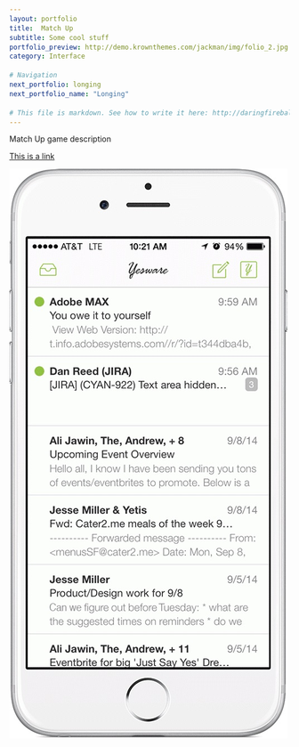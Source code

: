```yaml
---
layout: portfolio
title:  Match Up
subtitle: Some cool stuff
portfolio_preview: http://demo.krownthemes.com/jackman/img/folio_2.jpg
category: Interface

# Navigation
next_portfolio: longing
next_portfolio_name: "Longing"

# This file is markdown. See how to write it here: http://daringfireball.net/projects/markdown/syntax
---
```

 
Match Up game description

[This is a link](http://www.google.com)

![Image Text](/img/matchup1.jpg)
